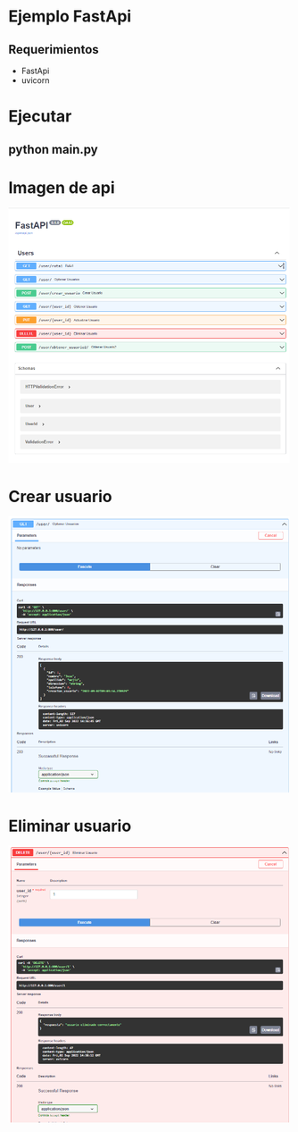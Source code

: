 # Ejemplo FastApi

## Requerimientos 
* FastApi
* uvicorn

# Ejecutar 
## python main.py

# Imagen de api


![Imagen de api](Captura.PNG)

# Crear usuario 

![Imagen de api](Captura2.PNG)


# Eliminar usuario 

![Imagen de api](Captura3.PNG)
